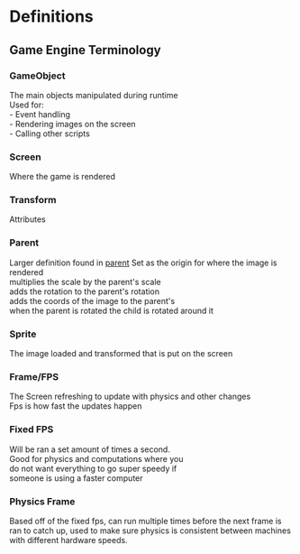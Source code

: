 # Definitions 

## Game Engine Terminology

### GameObject
The main objects manipulated during runtime <br />
Used for: <br />
    - Event handling<br />
    - Rendering images on the screen<br />
    - Calling other scripts<br />
### Screen
Where the game is rendered<br />
### Transform
Attributes
### Parent
Larger definition found in [parent](../../MainFiles/GameObject/Attributes/InstanceAttributes/Parent)
Set as the origin for where the image is rendered<br />
multiplies the scale by the parent's scale<br />
adds the rotation to the parent's rotation<br />
adds the coords of the image to the parent's<br />
when the parent is rotated the child is rotated around it
### Sprite
The image loaded and transformed that is put on the screen
### Frame/FPS
The Screen refreshing to update with physics and other changes<br />
Fps is how fast the updates happen
### Fixed FPS
Will be ran a set amount of times a second. <br />
Good for physics and computations where you<br />
do not want everything to go super speedy if <br />
someone is using a faster computer
### Physics Frame
Based off of the fixed fps, can run multiple times before the next frame is ran to catch up, used to make sure physics is consistent between machines with different hardware speeds.